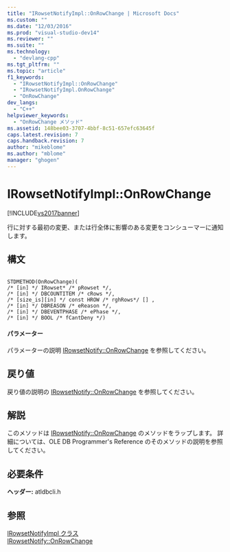 ```yaml
---
title: "IRowsetNotifyImpl::OnRowChange | Microsoft Docs"
ms.custom: ""
ms.date: "12/03/2016"
ms.prod: "visual-studio-dev14"
ms.reviewer: ""
ms.suite: ""
ms.technology: 
  - "devlang-cpp"
ms.tgt_pltfrm: ""
ms.topic: "article"
f1_keywords: 
  - "IRowsetNotifyImpl::OnRowChange"
  - "IRowsetNotifyImpl.OnRowChange"
  - "OnRowChange"
dev_langs: 
  - "C++"
helpviewer_keywords: 
  - "OnRowChange メソッド"
ms.assetid: 148bee03-3707-4bbf-8c51-657efc63645f
caps.latest.revision: 7
caps.handback.revision: 7
author: "mikeblome"
ms.author: "mblome"
manager: "ghogen"
---
```

# IRowsetNotifyImpl::OnRowChange
[!INCLUDE[vs2017banner](../../assembler/inline/includes/vs2017banner.md)]

行に対する最初の変更、または行全体に影響のある変更をコンシューマーに通知します。  
  
## 構文  
  
```  
  
STDMETHOD(OnRowChange)(   
/* [in] */ IRowset* /* pRowset */,  
/* [in] */ DBCOUNTITEM /* cRows */,  
/* [size_is][in] */ const HROW /* rghRows*/ [] ,  
/* [in] */ DBREASON /* eReason */,  
/* [in] */ DBEVENTPHASE /* ePhase */,  
/* [in] */ BOOL /* fCantDeny */)  
```  
  
#### パラメーター  
 パラメーターの説明 [IRowsetNotify::OnRowChange](https://msdn.microsoft.com/en-us/library/ms722694.aspx) を参照してください。  
  
## 戻り値  
 戻り値の説明の [IRowsetNotify::OnRowChange](https://msdn.microsoft.com/en-us/library/ms722694.aspx) を参照してください。  
  
## 解説  
 このメソッドは [IRowsetNotify::OnRowChange](https://msdn.microsoft.com/en-us/library/ms722694.aspx) のメソッドをラップします。  詳細については、OLE DB Programmer's Reference のそのメソッドの説明を参照してください。  
  
## 必要条件  
 **ヘッダー:** atldbcli.h  
  
## 参照  
 [IRowsetNotifyImpl クラス](../Topic/IRowsetNotifyImpl%20Class.md)   
 [IRowsetNotify::OnRowChange](https://msdn.microsoft.com/en-us/library/ms722694.aspx)